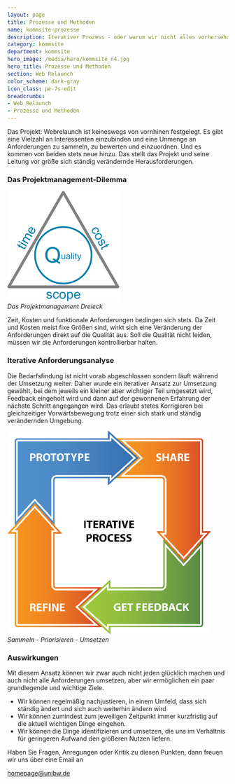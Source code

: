 ```yaml
---
layout: page
title: Prozesse und Methoden
name: kommsite-prozesse
description: Iterativer Prozess - oder warum wir nicht alles vorhersehen können
category: kommsite
department: kommsite
hero_image: /media/hero/kommsite_n4.jpg
hero_title: Prozesse und Methoden
section: Web Relaunch
color_scheme: dark-gray
icon_class: pe-7s-edit
breadcrumbs:
- Web Relaunch
- Prozesse und Methoden
---
```


Das Projekt: Webrelaunch ist keineswegs von vornhinen festgelegt. Es gibt eine Vielzahl an Interessenten einzubinden und eine Unmenge an Anforderungen zu sammeln, zu bewerten und einzuordnen. Und es kommen von beiden stets neue hinzu. Das stellt das Projekt und seine Leitung vor größe sich ständig verändernde Herausforderungen.


### Das Projektmanagement-Dilemma

<p class="text-center">
<img src="/media/kommsite/quality.png">
<br> <em>Das Projektmanagement Dreieck</em>
</p>

Zeit, Kosten und funktionale Anforderungen bedingen sich stets. Da Zeit und Kosten meist fixe Größen sind, wirkt sich eine Veränderung der Anforderungen direkt auf die Qualität aus. Soll die Qualität nicht leiden, müssen wir die Anforderungen kontrollierbar halten.


### Iterative Anforderungsanalyse

Die Bedarfsfindung ist nicht vorab abgeschlossen sondern läuft während der Umsetzung weiter. Daher wurde ein iterativer Ansatz zur Umsetzung gewählt, bei dem jeweils ein kleiner aber wichtiger Teil umgesetzt wird, Feedback eingeholt wird und dann auf der gewonnenen Erfahrung der nächste Schritt angegangen wird. Das erlaubt stetes Korrigieren bei gleichzeitiger Vorwärtsbewegung trotz einer sich stark und ständig verändernden Umgebung.

<p class="text-center">
<img class="text-center" src="/media/kommsite/interactive_process.png">
<br><em>Sammeln - Priorisieren - Umsetzen</em>
</p>


### Auswirkungen

Mit diesem Ansatz können wir zwar auch nicht jeden glücklich machen und auch nicht alle Anforderungen umsetzen, aber wir ermöglichen ein paar grundlegende und wichtige Ziele.

<ul class="list check mb-30 mt-30">
<li>Wir können regelmäßig nachjustieren, in einem Umfeld, dass sich ständig ändert und sich auch weiterhin ändern wird
</li>
<li>Wir können zumindest zum jeweiligen Zeitpunkt immer kurzfristig auf die aktuell wichtigen Dinge eingehen.
</li>
<li>Wir können die Dinge identifizieren und umsetzen, die uns im Verhältnis für geringeren Aufwand den größeren Nutzen liefern.
</li>
</ul>

Haben Sie Fragen, Anregungen oder Kritik zu diesen Punkten, dann freuen wir uns über eine Email an 
<!--a class="btn btn-xl btn-theme-colored" href="mailto:homepage@unibw.de"><i class="fa fa-envelope-o"></i> homepage@unibw.de</a-->
<a class="btn btn-gray btn-theme-colored btn-lg mt-5" href="mailto:homepage@unibw.de"><i class="fa fa-envelope-o"></i> homepage@unibw.de</a>
